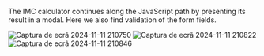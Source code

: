 The IMC calculator continues along the JavaScript path by presenting its result in a modal. Here we also find validation of the form fields.

![Captura de ecrã 2024-11-11 210750](https://github.com/user-attachments/assets/0ef92252-4845-45b2-807e-dcc44c48c407)
![Captura de ecrã 2024-11-11 210822](https://github.com/user-attachments/assets/d3e3c38a-2540-412a-b333-d6b90dec681b)
![Captura de ecrã 2024-11-11 210846](https://github.com/user-attachments/assets/f426285e-ac90-46d8-84d5-e0f8d7230ae3)
